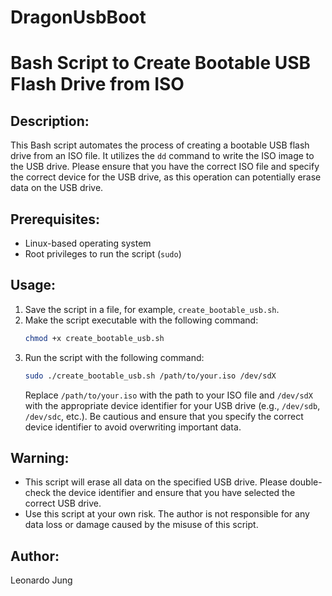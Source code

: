 # DragonUsbBoot

# Bash Script to Create Bootable USB Flash Drive from ISO

## Description:
This Bash script automates the process of creating a bootable USB flash drive from an ISO file. It utilizes the `dd` command to write the ISO image to the USB drive. Please ensure that you have the correct ISO file and specify the correct device for the USB drive, as this operation can potentially erase data on the USB drive.

## Prerequisites:
- Linux-based operating system
- Root privileges to run the script (`sudo`)

## Usage:
1. Save the script in a file, for example, `create_bootable_usb.sh`.
2. Make the script executable with the following command:
    ```bash
    chmod +x create_bootable_usb.sh
    ```
3. Run the script with the following command:
    ```bash
    sudo ./create_bootable_usb.sh /path/to/your.iso /dev/sdX
    ```
    Replace `/path/to/your.iso` with the path to your ISO file and `/dev/sdX` with the appropriate device identifier for your USB drive (e.g., `/dev/sdb`, `/dev/sdc`, etc.). Be cautious and ensure that you specify the correct device identifier to avoid overwriting important data.

## Warning:
- This script will erase all data on the specified USB drive. Please double-check the device identifier and ensure that you have selected the correct USB drive.
- Use this script at your own risk. The author is not responsible for any data loss or damage caused by the misuse of this script.

## Author:
Leonardo Jung

